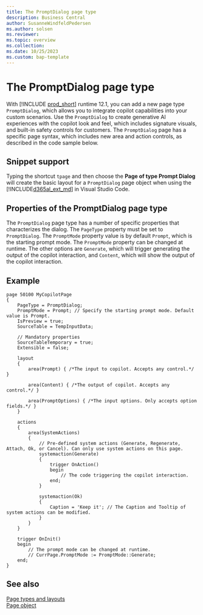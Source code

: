 ```yaml
---
title: The PromptDialog page type
description: Business Central
author: SusanneWindfeldPedersen
ms.author: solsen
ms.reviewer: 
ms.topic: overview
ms.collection: 
ms.date: 10/25/2023
ms.custom: bap-template
---
```


# The PromptDialog page type

With [!INCLUDE [prod_short](includes/prod_short.md)] runtime 12.1, you can add a new page type `PromptDialog`, which allows you to integrate copilot capabilities into your custom scenarios. Use the `PromptDialog` to create generative AI experiences with the copilot look and feel, which includes signature visuals, and built-in safety controls for customers. The `PromptDialog` page has a specific page syntax, which includes new area and action controls, as described in the code sample below.

## Snippet support

Typing the shortcut `tpage` and then choose the **Page of type Prompt Dialog** will create the basic layout for a `PromptDialog` page object when using the [!INCLUDE[d365al_ext_md](../includes/d365al_ext_md.md)] in Visual Studio Code.

## Properties of the PromptDialog page type

The `PromptDialog` page type has a number of specific properties that characterizes the dialog. The `PageType` property must be set to `PromptDialog`. The `PromptMode` property value is by default `Prompt`, which is the starting prompt mode. The `PromptMode` property can be changed at runtime. The other options are `Generate`, which will trigger generating the output of the copilot interaction, and `Content`, which will show the output of the copilot interaction.

## Example

```al
page 50100 MyCopilotPage
{
    PageType = PromptDialog;
    PromptMode = Prompt; // Specify the starting prompt mode. Default value is Prompt.
    IsPreview = true;
    SourceTable = TempInputData;

    // Mandatory properties
    SourceTableTemporary = true;
    Extensible = false;

    layout
    {
        area(Prompt) { /*The input to copilot. Accepts any control.*/ }

        area(Content) { /*The output of copilot. Accepts any control.*/ }

        area(PromptOptions) { /*The input options. Only accepts option fields.*/ }
    }

    actions
    {
        area(SystemActions)
        {
            // Pre-defined system actions (Generate, Regenerate, Attach, Ok, or Cancel). Can only use system actions on this page.
            systemaction(Generate)
            {
                trigger OnAction()
                begin
                    // The code triggering the copilot interaction.
                end;
            }

            systemaction(Ok)
            {
                Caption = 'Keep it'; // The Caption and Tooltip of system actions can be modified.
            }
        }
    }

    trigger OnInit()
    begin
        // The prompt mode can be changed at runtime.
        // CurrPage.PromptMode := PromptMode::Generate;
    end;
}
```

## See also

[Page types and layouts](devenv-page-types-and-layouts.md)  
[Page object](devenv-page-object.md)  
